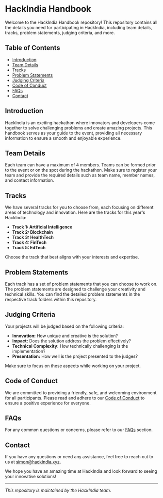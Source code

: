# HackIndia Handbook

Welcome to the HackIndia Handbook repository! This repository contains all the details you need for participating in HackIndia, including team details, tracks, problem statements, judging criteria, and more.

## Table of Contents

- [Introduction](#introduction)
- [Team Details](#team-details)
- [Tracks](#tracks)
- [Problem Statements](#problem-statements)
- [Judging Criteria](#judging-criteria)
- [Code of Conduct](#code-of-conduct)
- [FAQs](#faqs)
- [Contact](#contact)

## Introduction

HackIndia is an exciting hackathon where innovators and developers come together to solve challenging problems and create amazing projects. This handbook serves as your guide to the event, providing all necessary information to ensure a smooth and enjoyable experience.

## Team Details

Each team can have a maximum of 4 members. Teams can be formed prior to the event or on the spot during the hackathon. Make sure to register your team and provide the required details such as team name, member names, and contact information.

## Tracks

We have several tracks for you to choose from, each focusing on different areas of technology and innovation. Here are the tracks for this year's HackIndia:

- **Track 1: Artificial Intelligence**
- **Track 2: Blockchain**
- **Track 3: HealthTech**
- **Track 4: FinTech**
- **Track 5: EdTech**

Choose the track that best aligns with your interests and expertise.

## Problem Statements

Each track has a set of problem statements that you can choose to work on. The problem statements are designed to challenge your creativity and technical skills. You can find the detailed problem statements in the respective track folders within this repository.

## Judging Criteria

Your projects will be judged based on the following criteria:

- **Innovation:** How unique and creative is the solution?
- **Impact:** Does the solution address the problem effectively?
- **Technical Complexity:** How technically challenging is the implementation?
- **Presentation:** How well is the project presented to the judges?

Make sure to focus on these aspects while working on your project.

## Code of Conduct

We are committed to providing a friendly, safe, and welcoming environment for all participants. Please read and adhere to our [Code of Conduct](CODE_OF_CONDUCT.md) to ensure a positive experience for everyone.

## FAQs

For any common questions or concerns, please refer to our [FAQs](FAQs.md) section.

## Contact

If you have any questions or need any assistance, feel free to reach out to us at [simon@hackindia.xyz](mailto:simon@hackindia.xyz).

We hope you have an amazing time at HackIndia and look forward to seeing your innovative solutions!

---

*This repository is maintained by the HackIndia team.*
